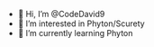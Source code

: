 - 👋 Hi, I’m @CodeDavid9
- 👀 I’m interested in Phyton/Scurety
- 🌱 I’m currently learning Phyton


<!---
CodeDavid9/CodeDavid9 is a ✨ special ✨ repository because its `README.md` (this file) appears on your GitHub profile.
You can click the Preview link to take a look at your changes.
--->
